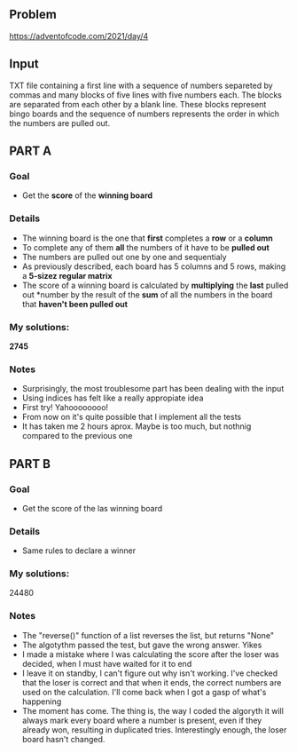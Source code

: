 ## Problem

https://adventofcode.com/2021/day/4

## Input

TXT file containing a first line with a sequence of numbers separeted by commas and many blocks of five lines with five numbers each.
The blocks are separated from each other by a blank line. These blocks represent bingo boards and the sequence of
numbers represents the order in which the numbers are pulled out.

## **PART A**

### Goal
+ Get the **score** of the **winning board**

### Details
+ The winning board is the one that **first** completes a **row** or a **column**
+ To complete any of them **all** the numbers of it have to be **pulled out**
+ The numbers are pulled out one by one and sequentialy
+ As previously described, each board has 5 columns and 5 rows, making a **5-sizez regular matrix**
+ The score of a winning board is calculated by **multiplying** the **last** pulled out *number by the result of
the **sum** of all the numbers in the board that **haven't been pulled out**

### My solutions:
**2745**

### Notes
+ Surprisingly, the most troublesome part has been dealing with the input
+ Using indices has felt like a really appropiate idea
+ First try! Yahoooooooo!
+ From now on it's quite possible that I implement all the tests
+ It has taken me 2 hours aprox. Maybe is too much, but nothnig compared to the previous one

## **PART B**

### Goal
+ Get the score of the las winning board

### Details
+ Same rules to declare a winner

### My solutions:
24480

### Notes
+ The "reverse()" function of a list reverses the list, but returns "None"
+ The algotythm passed the test, but gave the wrong answer. Yikes
+ I made a mistake where I was calculating the score after the loser was decided,
when I must have waited for it to end
+ I leave it on standby, I can't figure out why isn't working. I've checked that
the loser is correct and that when it ends, the correct numbers are used on the calculation.
I'll come back when I got a gasp of what's happening
+ The moment has come. The thing is, the way I coded the algoryth it will always
mark every board where a number is present, even if they already won, resulting in
duplicated tries. Interestingly enough, the loser board hasn't changed.